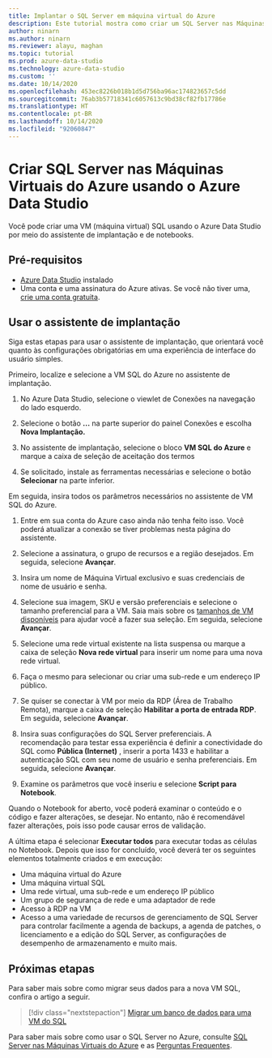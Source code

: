 ```yaml
---
title: Implantar o SQL Server em máquina virtual do Azure
description: Este tutorial mostra como criar um SQL Server nas Máquinas Virtuais do Azure
author: ninarn
ms.author: ninarn
ms.reviewer: alayu, maghan
ms.topic: tutorial
ms.prod: azure-data-studio
ms.technology: azure-data-studio
ms.custom: ''
ms.date: 10/14/2020
ms.openlocfilehash: 453ec8226b018b1d5d756ba96ac174823657c5dd
ms.sourcegitcommit: 76ab3b57718341c6057613c9bd38cf82fb17786e
ms.translationtype: HT
ms.contentlocale: pt-BR
ms.lasthandoff: 10/14/2020
ms.locfileid: "92060847"
---
```

# <a name="create-sql-server-on-azure-virtual-machines-using-azure-data-studio"></a>Criar SQL Server nas Máquinas Virtuais do Azure usando o Azure Data Studio

Você pode criar uma VM (máquina virtual) SQL usando o Azure Data Studio por meio do assistente de implantação e de notebooks.

## <a name="pre-requisites"></a>Pré-requisitos

- [Azure Data Studio](download-azure-data-studio.md) instalado
- Uma conta e uma assinatura do Azure ativas. Se você não tiver uma, [crie uma conta gratuita](https://azure.microsoft.com/free/).

## <a name="use-the-deployment-wizard"></a>Usar o assistente de implantação

Siga estas etapas para usar o assistente de implantação, que orientará você quanto às configurações obrigatórias em uma experiência de interface do usuário simples.

Primeiro, localize e selecione a VM SQL do Azure no assistente de implantação.

1. No Azure Data Studio, selecione o viewlet de Conexões na navegação do lado esquerdo.

2. Selecione o botão **...** na parte superior do painel Conexões e escolha **Nova Implantação.**

3. No assistente de implantação, selecione o bloco **VM SQL do Azure** e marque a caixa de seleção de aceitação dos termos

4. Se solicitado, instale as ferramentas necessárias e selecione o botão **Selecionar** na parte inferior.

Em seguida, insira todos os parâmetros necessários no assistente de VM SQL do Azure.

1. Entre em sua conta do Azure caso ainda não tenha feito isso. Você poderá atualizar a conexão se tiver problemas nesta página do assistente.

2. Selecione a assinatura, o grupo de recursos e a região desejados. Em seguida, selecione **Avançar**.

3. Insira um nome de Máquina Virtual exclusivo e suas credenciais de nome de usuário e senha.

4. Selecione sua imagem, SKU e versão preferenciais e selecione o tamanho preferencial para a VM. Saia mais sobre os [tamanhos de VM disponíveis](https://docs.microsoft.com/azure/virtual-machines/sizes) para ajudar você a fazer sua seleção. Em seguida, selecione **Avançar**.

5. Selecione uma rede virtual existente na lista suspensa ou marque a caixa de seleção **Nova rede virtual** para inserir um nome para uma nova rede virtual.

6. Faça o mesmo para selecionar ou criar uma sub-rede e um endereço IP público.

7. Se quiser se conectar à VM por meio da RDP (Área de Trabalho Remota), marque a caixa de seleção **Habilitar a porta de entrada RDP**. Em seguida, selecione **Avançar**.

8. Insira suas configurações do SQL Server preferenciais. A recomendação para testar essa experiência é definir a conectividade do SQL como **Pública (Internet)** , inserir a porta 1433 e habilitar a autenticação SQL com seu nome de usuário e senha preferenciais. Em seguida, selecione **Avançar**.

9. Examine os parâmetros que você inseriu e selecione **Script para Notebook**.

Quando o Notebook for aberto, você poderá examinar o conteúdo e o código e fazer alterações, se desejar. No entanto, não é recomendável fazer alterações, pois isso pode causar erros de validação.

A última etapa é selecionar **Executar todos** para executar todas as células no Notebook. Depois que isso for concluído, você deverá ter os seguintes elementos totalmente criados e em execução:

- Uma máquina virtual do Azure
- Uma máquina virtual SQL
- Uma rede virtual, uma sub-rede e um endereço IP público
- Um grupo de segurança de rede e uma adaptador de rede
- Acesso à RDP na VM
- Acesso a uma variedade de recursos de gerenciamento de SQL Server para controlar facilmente a agenda de backups, a agenda de patches, o licenciamento e a edição do SQL Server, as configurações de desempenho de armazenamento e muito mais.

## <a name="next-steps"></a>Próximas etapas

Para saber mais sobre como migrar seus dados para a nova VM SQL, confira o artigo a seguir.

> [!div class="nextstepaction"]
> [Migrar um banco de dados para uma VM do SQL](https://docs.microsoft.com/azure/azure-sql/virtual-machines/windows/migrate-to-vm-from-sql-server)

Para saber mais sobre como usar o SQL Server no Azure, consulte [SQL Server nas Máquinas Virtuais do Azure](https://docs.microsoft.com/azure/azure-sql/virtual-machines/windows/sql-server-on-azure-vm-iaas-what-is-overview) e as [Perguntas Frequentes](https://docs.microsoft.com/azure/azure-sql/virtual-machines/windows/frequently-asked-questions-faq).
